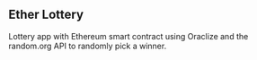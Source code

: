 ## Ether Lottery

Lottery app with Ethereum smart contract using Oraclize and the random.org API to randomly pick a winner.